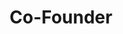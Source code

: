 ---
name: 'Armin Vit'
firstname: 'Armin'
title: 'Co-Founder'
company: 'UnderConsideration'
image: 'assets/images/speakers/armin-vit.jpg'
social:
  - name: 'instagram'
    famod: ''
    url: 'https://www.instagram.com/arminvit/'
  - name: 'twitter'
    famod: ''
    url: 'https://www.twitter.com/arminvit'
  - name: 'facebook'
    famod: ''
    url: 'https://www.facebook.com/arminvit/'
  - name: link
    famod: ''
    url: 'https://underconsideration.com/'
---
